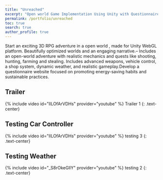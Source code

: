 ```yaml
---
title: "Unreached"
excerpt: "Open world Game Implementation Using Unity with Questionnaire Web Application"
permalink: /portfolio/unreached
toc: true
search: true
author_profile: true
---
```


Start an exciting 3D RPG adventure in a open world , made for Unity WebGL platform.
Beautifully optimized worlds and an engaging narrative.– Includes an open-world adventure with realistic mechanics and quests like shooting, hunting, farming and stealing.
Includes advanced weapons, vehicle control, a shop system, dynamic weather, and realistic gameplay.Develop a questionnaire website focused on promoting energy-saving habits and sustainable practices.

## Trailer
{% include video id="lILOfArVDHs" provider="youtube" %}
Trailer 1
{: .text-center}

## Testing Car Controller
{% include video id="lILOfArVDHs" provider="youtube" %}
testing 3
{: .text-center}

## Testing Weather
{% include video id="_S8rOkeGllY" provider="youtube" %}
testing 2
{: .text-center}
